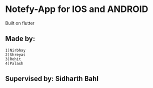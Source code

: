 # Notefy-App for IOS and ANDROID
Built on flutter
   ## Made by:
    1)Nirbhay 
    2)Shreyas
    3)Rohit
    4)Palash
    
    
   ## Supervised by: Sidharth Bahl  
